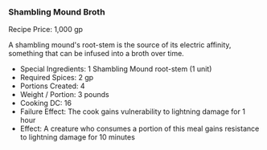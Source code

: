 ### Shambling Mound Broth

Recipe Price: 1,000 gp

A shambling mound's root-stem is the source of its electric affinity, something that can be infused into a broth over time.

- ﻿﻿Special Ingredients: 1 Shambling Mound root-stem (1 unit)
- ﻿﻿Required Spices: 2 gp
- ﻿﻿Portions Created: 4
- ﻿﻿Weight / Portion: 3 pounds
- ﻿﻿Cooking DC: 16
- ﻿﻿Failure Effect: The cook gains vulnerability to lightning damage for 1 hour
- ﻿﻿Effect: A creature who consumes a portion of this meal gains resistance to lightning damage for 10 minutes
